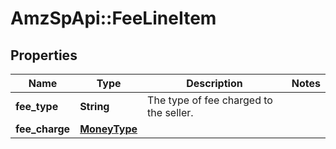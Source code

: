 # AmzSpApi::FeeLineItem

## Properties
Name | Type | Description | Notes
------------ | ------------- | ------------- | -------------
**fee_type** | **String** | The type of fee charged to the seller. | 
**fee_charge** | [**MoneyType**](MoneyType.md) |  | 

